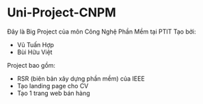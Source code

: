 # Uni-Project-CNPM
Đây là Big Project của môn Công Nghệ Phần Mềm tại PTIT
Tạo bởi:
  - Vũ Tuấn Hợp
  - Bùi Hữu Việt

Project bao gồm:
  - RSR (biên bản xây dựng phần mềm) của IEEE
  - Tạo landing page cho CV
  - Tạo 1 trang web bán hàng 
